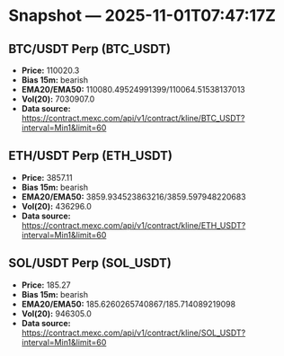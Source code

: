 # Snapshot — 2025-11-01T07:47:17Z

## BTC/USDT Perp (BTC_USDT)
- **Price:** 110020.3
- **Bias 15m:** bearish
- **EMA20/EMA50:** 110080.49524991399/110064.51538137013
- **Vol(20):** 7030907.0
- **Data source:** https://contract.mexc.com/api/v1/contract/kline/BTC_USDT?interval=Min1&limit=60

## ETH/USDT Perp (ETH_USDT)
- **Price:** 3857.11
- **Bias 15m:** bearish
- **EMA20/EMA50:** 3859.934523863216/3859.597948220683
- **Vol(20):** 436296.0
- **Data source:** https://contract.mexc.com/api/v1/contract/kline/ETH_USDT?interval=Min1&limit=60

## SOL/USDT Perp (SOL_USDT)
- **Price:** 185.27
- **Bias 15m:** bearish
- **EMA20/EMA50:** 185.6260265740867/185.714089219098
- **Vol(20):** 946305.0
- **Data source:** https://contract.mexc.com/api/v1/contract/kline/SOL_USDT?interval=Min1&limit=60
